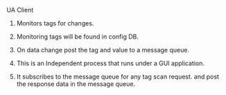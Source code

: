 UA Client
1. Monitors tags for changes.

2. Monitoring tags will be found in config DB.

3. On data change post the tag and value to a message queue.

4. This is an Independent process that runs under a GUI application.

5. It subscribes to the message queue for any tag scan request. and post the response data in the message queue.